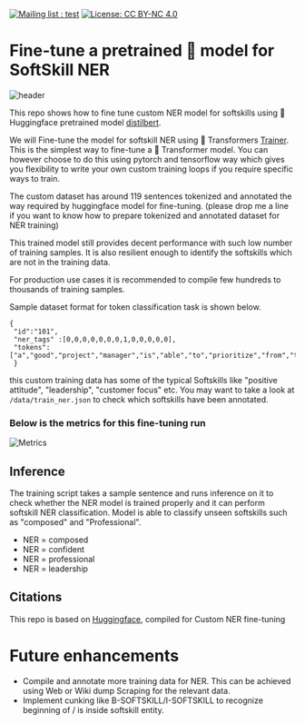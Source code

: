  [![Mailing list : test](http://img.shields.io/badge/Email-gray.svg?style=for-the-badge&logo=gmail)](mailto:ashutosh.dongare@gmail.com) [![License: CC BY-NC 4.0](https://img.shields.io/badge/License-GNU%20AGPL%203.0-lightgrey.svg?style=for-the-badge)](https://github.com/AshutoshDongare/convo/blob/main/LICENSE)


# Fine-tune a pretrained 🤗 model for SoftSkill NER

![header](https://user-images.githubusercontent.com/18417621/164710324-54f54dbc-797b-4419-823e-3706d60a011f.png)

This repo shows how to fine tune custom NER model for softskills using 🤗 Huggingface pretrained model [distilbert](thttps://huggingface.co/distilbert-base-uncased). 

We will Fine-tune the model for softskill NER using 🤗 Transformers [Trainer](https://huggingface.co/docs/transformers/main/en/main_classes/trainer#transformers.Trainer). This is the simplest way to fine-tune a 🤗 Transformer model. You can however choose to do this using pytorch and tensorflow way which gives you flexibility to write your own custom training loops if you require specific ways to train.

The custom dataset has around 119 sentences tokenized and annotated the way required by huggingface model for fine-tuning. 
(please drop me a line if you want to know how to prepare tokenized and annotated dataset for NER training)

This trained model still provides decent performance with such low number of training samples. It is also resilient enough to identify the softskills which are not in the training data. 

For production use cases it is recommended to compile few hundreds to thousands of training samples.

Sample dataset format for token classification task is shown below.

```
{
 "id":"101", 
 "ner_tags" :[0,0,0,0,0,0,0,1,0,0,0,0,0], 
 "tokens":["a","good","project","manager","is","able","to","prioritize","from","the","list","of","tasks"]
 }
 ```
this custom training data has some of the typical Softskills like  "positive attitude", "leadership", "customer focus" etc. You may want to take a look at ```/data/train_ner.json``` to check which softskills have been annotated.

### Below is the metrics for this fine-tuning run
![Metrics](https://user-images.githubusercontent.com/18417621/164762441-2c3103c3-7dfd-4386-add5-b0315ba336d2.png)


## Inference
The training script takes a sample sentence and runs inference on it to check whether the NER model is trained properly and it can perform softskill NER classification. Model is able to classify unseen softskills such as "composed" and "Professional". 

- NER =  composed
- NER =  confident
- NER =  professional
- NER =  leadership

## Citations

This repo is based on [Huggingface](https://huggingface.co/), compiled for Custom NER fine-tuning


# Future enhancements
- Compile and annotate more training data for NER. This can be achieved using Web or Wiki dump Scraping for the relevant data. 
- Implement cunking like B-SOFTSKILL/I-SOFTSKILL to recognize beginning of / is inside softskill entity.
 

